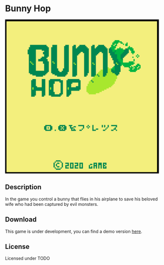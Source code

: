 # Bunny Hop

![menu](imgs/menu.png)

## Description

In the game you control a bunny that flies in his airplane to save his beloved wife who had been captured by evil monsters.

## Download

This game is under development, you can find a demo version [here](https://github.com/LuizFernandoVieiraFerreira/BunnyHopPico8).

## License

Licensed under TODO
